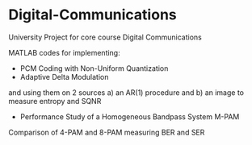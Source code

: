 # Digital-Communications
University Project for core course Digital Communications

MATLAB codes for implementing:
* PCM Coding with Non-Uniform Quantization
* Adaptive Delta Modulation

and using them on 2 sources a) an AR(1) procedure and b) an image to measure entropy and SQNR

* Performance Study of a Homogeneous Bandpass System M-PAM

Comparison of 4-PAM and 8-PAM measuring BER and SER
